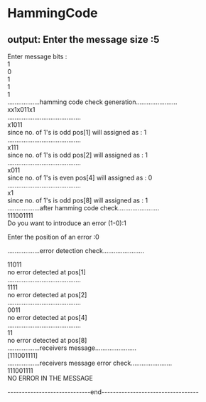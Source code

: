 # HammingCode
output:
Enter the message size :5                                                                                                        
--------------------------------------                                                                                           
Enter message bits :                                                                                                             
1                                                                                                                                
0                                                                                                                                
1                                                                                                                                
1                                                                                                                                
1   
..................hamming code check generation.......................                                                           
xx1x011x1   
.........................................                                                                                        
x1011                                                                                                                            
since no. of 1's is odd pos[1] will assigned as : 1                                                                              
.........................................                                                                                        
x111                                                                                                                             
since no. of 1's is odd pos[2] will assigned as : 1                                                                              
.........................................                                                                                        
x011                                                                                                                             
since no. of 1's is even pos[4] will assigned as : 0                                                                             
.........................................                                                                                        
x1                                                                                                                               
since no. of 1's is odd pos[8] will assigned as : 1                                                                              
..................after hamming code check.......................                                                                
                111001111                                                                                                        
Do you want to introduce an error (1-0):1                                                                                        
                                                                                                                                 
Enter the position of an error :0                                                                                                
                                                                                                                                 
..................error detection check.......................                                                                   
                                                                                      
11011                                                                                                                            
no error detected at pos[1]                                                                                                      
.........................................                                                                                        
1111                                                                                                                             
no error detected at pos[2]                                                                                                      
.........................................                                                                                        
0011                                                                                                                             
no error detected at pos[4]                                                                                                      
.........................................                                                                                        
11                                                                                                                               
no error detected at pos[8]                                                                                                      
..................receivers message.......................                                                                       
                        [111001111]                                                                                              
..................receivers message error check.......................                                                           
                        111001111                                                                                                
NO ERROR IN THE MESSAGE                                                                                                          
                                                                                                                                 
                                                                                                                                 
-----------------------------end----------------------------------  
